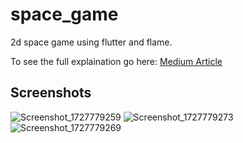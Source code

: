 # space_game

2d space game using flutter and flame.

To see the full explaination go here: <a href = "https://medium.com/@kshitizdayal14/2d-game-in-flutter-using-flame-af94731ec28e"> Medium Article</a>

## Screenshots 

![Screenshot_1727779259](https://github.com/user-attachments/assets/c917b750-7adb-4dfc-a1e1-f19b53bf9259)
![Screenshot_1727779273](https://github.com/user-attachments/assets/5a852bb7-e256-4d19-b60e-14fc7bd187e5)
![Screenshot_1727779269](https://github.com/user-attachments/assets/ce6424be-9208-46bf-93b2-e6ae5303f27f)
